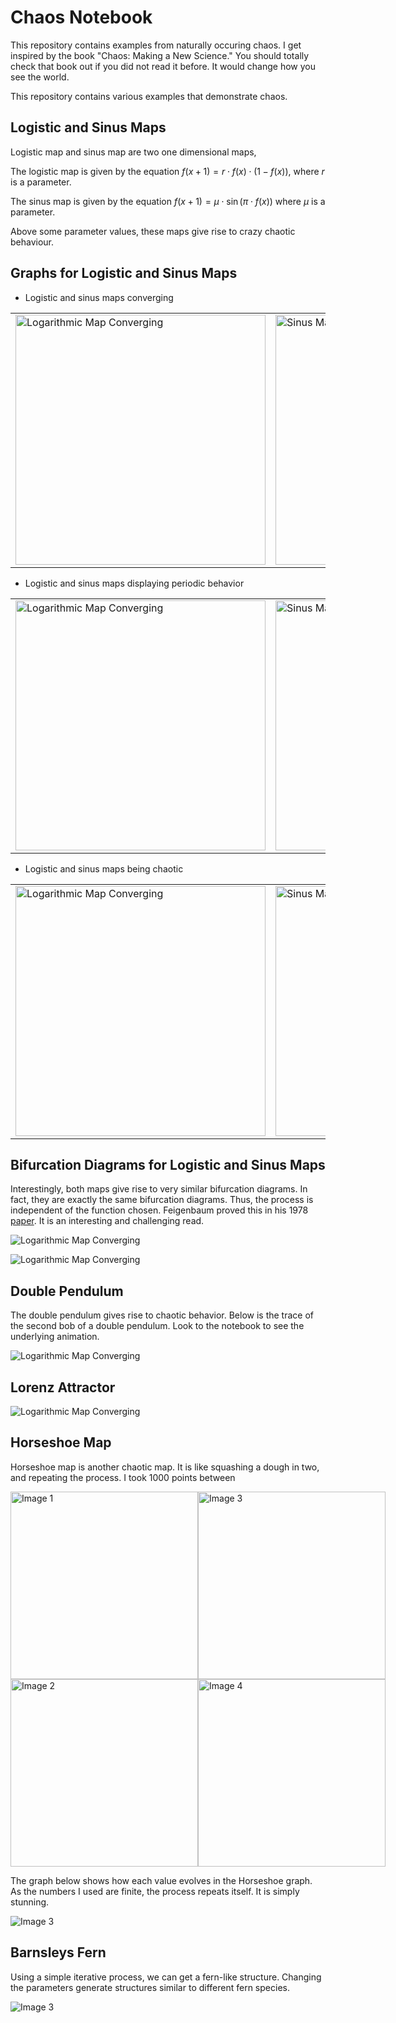 # Chaos Notebook

This repository contains examples from naturally occuring chaos. I get inspired by the book "Chaos: Making a New Science." You should totally check that book out if you did not read it before. It would change how you see the world. 

This repository contains various examples that demonstrate chaos.

## Logistic and Sinus Maps

Logistic map and sinus map are two one dimensional maps,

The logistic map is given by the equation $`f(x+1) = r \cdot f(x) \cdot (1 - f(x))`$, where $`r`$ is a parameter.

The sinus map is given by the equation $`f(x+1) = \mu \cdot \sin(\pi \cdot f(x))`$ where $`\mu`$ is a parameter.

Above some parameter values, these maps give rise to crazy chaotic behaviour. 

## Graphs for Logistic and Sinus Maps

- Logistic and sinus maps converging

<table>
  <tr>
    <td><img src="pictures/logmap-converges.png" alt="Logarithmic Map Converging" width="400"/></td>
    <td><img src="pictures/sin-converge.png" alt="Sinus Map Converging" width="400"/></td>
  </tr>
</table>

- Logistic and sinus maps displaying periodic behavior

<table>
  <tr>
    <td><img src="pictures/logmap-periodic.png" alt="Logarithmic Map Converging" width="400"/></td>
    <td><img src="pictures/sin-periodic.png" alt="Sinus Map Converging" width="400"/></td>
  </tr>
</table>

- Logistic and sinus maps being chaotic

<table>
  <tr>
    <td><img src="pictures/logmap-chaotic.png" alt="Logarithmic Map Converging" width="400"/></td>
    <td><img src="pictures/sin-chaotic.png" alt="Sinus Map Converging" width="400"/></td>
  </tr>
</table>

## Bifurcation Diagrams for Logistic and Sinus Maps

Interestingly, both maps give rise to very similar bifurcation diagrams. In fact, they are exactly the same bifurcation diagrams. Thus, the process is independent of the function chosen. Feigenbaum proved this in his 1978 [paper](https://link.springer.com/article/10.1007/BF01020332). It is an interesting and challenging read.

<img src="pictures/logistic-map-bifurcation.png" alt="Logarithmic Map Converging"/></td>

<img src="pictures/sine-bifurcation.png" alt="Logarithmic Map Converging"/>

## Double Pendulum

The double pendulum gives rise to chaotic behavior. Below is the trace of the second bob of a double pendulum. Look to the notebook to see the underlying animation.

<img src="pictures/double-pendulum-trace.png" alt="Logarithmic Map Converging"/>

## Lorenz Attractor

<img src="pictures/lorenz-attractor.png" alt="Logarithmic Map Converging"/>

## Horseshoe Map

Horseshoe map is another chaotic map. It is like squashing a dough in two, and repeating the process. I took 1000 points between 

<div style="display: flex; justify-content: space-between;">
    <div>
        <img src="pictures/hrs-init.png" alt="Image 1" width="300"/>
        <img src="pictures/hrs-3.png" alt="Image 2" width="300"/>
    </div>
    <div>
        <img src="pictures/hrs-6.png" alt="Image 3" width="300"/>
        <img src="pictures/hrs-10.png" alt="Image 4" width="300"/>
    </div>
</div>

The graph below shows how each value evolves in the Horseshoe graph. As the numbers I used are finite, the process repeats itself. It is simply stunning.

<img src="pictures/hrs-evolution.png" alt="Image 3"/>

## Barnsleys Fern

Using a simple iterative process, we can get a fern-like structure. Changing the parameters generate structures similar to different fern species.

<img src="pictures/fern.png" alt="Image 3"/>